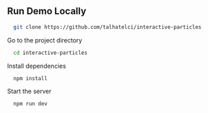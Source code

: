 ## Run Demo Locally

```bash
  git clone https://github.com/talhatelci/interactive-particles
```

Go to the project directory

```bash
  cd interactive-particles
```

Install dependencies

```bash
  npm install
```

Start the server

```bash
  npm run dev
```
